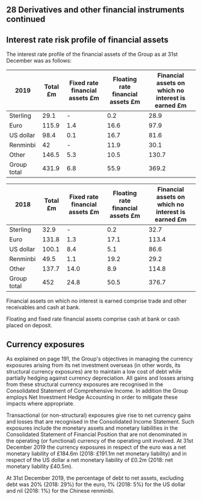 ## 28 Derivatives and other financial instruments continued

## Interest rate risk profile of financial assets

The interest rate profile of the financial assets of the Group as at 31st December was as follows:

| 2019        |   Total  £m | Fixed rate  financial  assets  £m   |   Floating rate  financial  assets  £m |   Financial  assets on  which no  interest is  earned  £m |
|-------------|-------------|-------------------------------------|----------------------------------------|-----------------------------------------------------------|
| Sterling    |        29.1 | -                                   |                                    0.2 |                                                      28.9 |
| Euro        |       115.9 | 1.4                                 |                                   16.6 |                                                      97.9 |
| US dollar   |        98.4 | 0.1                                 |                                   16.7 |                                                      81.6 |
| Renminbi    |        42   | -                                   |                                   11.9 |                                                      30.1 |
| Other       |       146.5 | 5.3                                 |                                   10.5 |                                                     130.7 |
| Group total |       431.9 | 6.8                                 |                                   55.9 |                                                     369.2 |

| 2018        |   Total  £m | Fixed rate  financial  assets  £m   |   Floating rate  financial  assets  £m |   Financial  assets on  which no  interest is  earned  £m |
|-------------|-------------|-------------------------------------|----------------------------------------|-----------------------------------------------------------|
| Sterling    |        32.9 | -                                   |                                    0.2 |                                                      32.7 |
| Euro        |       131.8 | 1.3                                 |                                   17.1 |                                                     113.4 |
| US dollar   |       100.1 | 8.4                                 |                                    5.1 |                                                      86.6 |
| Renminbi    |        49.5 | 1.1                                 |                                   19.2 |                                                      29.2 |
| Other       |       137.7 | 14.0                                |                                    8.9 |                                                     114.8 |
| Group total |       452   | 24.8                                |                                   50.5 |                                                     376.7 |

Financial assets on which no interest is earned comprise trade and other receivables and cash at bank.

Floating and fixed rate financial assets comprise cash at bank or cash placed on deposit.

## Currency exposures

As explained on page 191, the Group's objectives in managing the currency exposures arising from its net investment overseas (in other words, its structural currency exposures) are to maintain a low cost of debt while partially hedging against currency depreciation. All gains and losses arising from these structural currency exposures are recognised in the Consolidated Statement of Comprehensive Income. In addition the Group employs Net Investment Hedge Accounting in order to mitigate these impacts where appropriate.

Transactional (or non-structural) exposures give rise to net currency gains and losses that are recognised in the Consolidated Income Statement. Such exposures include the monetary assets and monetary liabilities in the Consolidated Statement of Financial Position that are not denominated in the operating (or functional) currency of the operating unit involved. At 31st December 2019 the currency exposures in respect of the euro was a net monetary liability of £184.6m (2018: £191.1m net monetary liability) and in respect of the US dollar a net monetary liability of £0.2m (2018: net monetary liability £40.5m).

At 31st December 2019, the percentage of debt to net assets, excluding debt was 20% (2018: 29%) for the euro, 1% (2018: 5%) for the US dollar and nil (2018: 1%) for the Chinese renminbi.